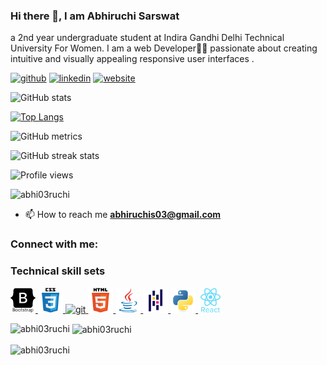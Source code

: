 ### Hi there 👋, I am  Abhiruchi Sarswat
 a 2nd year undergraduate student at Indira Gandhi Delhi Technical University For Women. I am a web Developer👩‍💻 passionate about creating intuitive and visually appealing responsive user interfaces . 



[<img src='https://cdn.jsdelivr.net/npm/simple-icons@3.0.1/icons/github.svg' alt='github' height='40'>](https://github.com/abhi03ruchi)  [<img src='https://cdn.jsdelivr.net/npm/simple-icons@3.0.1/icons/linkedin.svg' alt='linkedin' height='40'>](https://www.linkedin.com/in/https://www.linkedin.com/in/abhiruchi-sarswat-00b913227/)  [<img src='https://cdn.jsdelivr.net/npm/simple-icons@3.0.1/icons/icloud.svg' alt='website' height='40'>](https://abhi03ruchi.github.io/abhi-react-portfolio)  


![GitHub stats](https://github-readme-stats.vercel.app/api?username=abhi03ruchi&show_icons=true)  

[![Top Langs](https://github-readme-stats.vercel.app/api/top-langs/?username=abhi03ruchi)](https://github.com/anuraghazra/github-readme-stats)

![GitHub metrics](https://metrics.lecoq.io/abhi03ruchi)  

![GitHub streak stats](https://streak-stats.demolab.com/?user=abhi03ruchi)  

![Profile views](https://gpvc.arturio.dev/abhi03ruchi)  


<p align="left"> <img src="https://komarev.com/ghpvc/?username=abhi03ruchi&label=Profile%20views&color=0e75b6&style=flat" alt="abhi03ruchi" /> </p>

- 📫 How to reach me **abhiruchis03@gmail.com**

<h3 align="left">Connect with me:</h3>
<p align="left">
</p>

<h3 align="left">Technical skill sets</h3>
<p align="left"> <a href="https://getbootstrap.com" target="_blank" rel="noreferrer"> <img src="https://raw.githubusercontent.com/devicons/devicon/master/icons/bootstrap/bootstrap-plain-wordmark.svg" alt="bootstrap" width="40" height="40"/> </a> <a href="https://www.w3schools.com/css/" target="_blank" rel="noreferrer"> <img src="https://raw.githubusercontent.com/devicons/devicon/master/icons/css3/css3-original-wordmark.svg" alt="css3" width="40" height="40"/> </a> <a href="https://git-scm.com/" target="_blank" rel="noreferrer"> <img src="https://www.vectorlogo.zone/logos/git-scm/git-scm-icon.svg" alt="git" width="40" height="40"/> </a> <a href="https://www.w3.org/html/" target="_blank" rel="noreferrer"> <img src="https://raw.githubusercontent.com/devicons/devicon/master/icons/html5/html5-original-wordmark.svg" alt="html5" width="40" height="40"/> </a> <a href="https://www.java.com" target="_blank" rel="noreferrer"> <img src="https://raw.githubusercontent.com/devicons/devicon/master/icons/java/java-original.svg" alt="java" width="40" height="40"/> </a> <a href="https://pandas.pydata.org/" target="_blank" rel="noreferrer"> <img src="https://raw.githubusercontent.com/devicons/devicon/2ae2a900d2f041da66e950e4d48052658d850630/icons/pandas/pandas-original.svg" alt="pandas" width="40" height="40"/> </a> <a href="https://www.python.org" target="_blank" rel="noreferrer"> <img src="https://raw.githubusercontent.com/devicons/devicon/master/icons/python/python-original.svg" alt="python" width="40" height="40"/> </a> <a href="https://reactjs.org/" target="_blank" rel="noreferrer"> <img src="https://raw.githubusercontent.com/devicons/devicon/master/icons/react/react-original-wordmark.svg" alt="react" width="40" height="40"/> </a> </p>

<p><img align="left" src="https://github-readme-stats.vercel.app/api/top-langs?username=abhi03ruchi&show_icons=true&locale=en&layout=compact" alt="abhi03ruchi" /></p>

<p>&nbsp;<img align="center" src="https://github-readme-stats.vercel.app/api?username=abhi03ruchi&show_icons=true&locale=en" alt="abhi03ruchi" /></p>

<p><img align="center" src="https://github-readme-streak-stats.herokuapp.com/?user=abhi03ruchi&" alt="abhi03ruchi" /></p>

